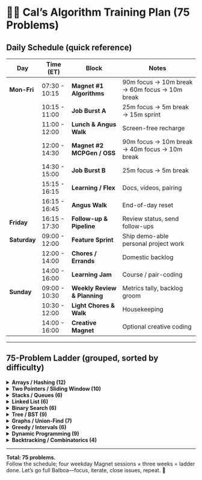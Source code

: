 # 🏋️‍♂️ Cal’s Algorithm Training Plan (75 Problems)

## Daily Schedule (quick reference)

| Day | Time (ET) | Block | Notes |
|-----|-----------|-------|-------|
| **Mon-Fri** | 07:30 - 10:15 | **Magnet #1 Algorithms** | 90m focus → 10m break → 60m focus → 10m break |
| | 10:15 - 11:00 | **Job Burst A** | 25m focus → 5m break → 15m sprint |
| | 11:00 - 12:00 | **Lunch & Angus Walk** | Screen-free recharge |
| | 12:00 - 14:30 | **Magnet #2 MCPGen / OSS** | 90m focus → 10m break → 40m focus → 10m break |
| | 14:30 - 15:00 | **Job Burst B** | 25m focus → 5m break |
| | 15:15 - 16:15 | **Learning / Flex** | Docs, videos, pairing |
| | 16:15 - 16:45 | **Angus Walk** | End-of-day reset |
| **Friday** | 16:15 - 17:30 | **Follow-up & Pipeline** | Review status, send follow-ups |
| **Saturday** | 09:00 - 12:00 | **Feature Sprint** | Ship demo-able personal project work |
| | 12:00 - 14:00 | **Chores / Errands** | Domestic backlog |
| | 14:00 - 16:00 | **Learning Jam** | Course / pair-coding |
| **Sunday** | 09:00 - 10:30 | **Weekly Review & Planning** | Metrics tally, backlog groom |
| | 10:30 - 12:00 | **Light Chores & Walk** | Housekeeping |
| | 14:00 - 16:00 | **Creative Magnet** | Optional creative coding |

---

## 75-Problem Ladder (grouped, sorted by difficulty)

<details><summary><strong>Arrays / Hashing (12)</strong></summary>

| # | LC ID | Title | Diff | Status |
|---|------|-------|------|-------|
| 1 | 136 | Single Number | Easy | [ ] |
| 2 | 169 | Majority Element | Easy | [ ] |
| 3 | 217 | Contains Duplicate | Easy | [ ] |
| 4 | 485 | Max Consecutive Ones | Easy | [ ] |
| 5 | 643 | Maximum Average Subarray I | Easy | [ ] |
| 6 | 238 | Product of Array Except Self | Medium | [ ] |
| 7 | 560 | Subarray Sum = K | Medium | [ ] |
| 8 | 128 | Longest Consecutive Sequence | Medium | [ ] |
| 9 | 347 | Top K Frequent Elements | Medium | [ ] |
| 10 | 581 | Shortest Unsorted Continuous Subarray | Medium | [ ] |
| 11 | 922 | Sort Array By Parity II | Easy | [ ] |
| 12 | 295 | Find Median from Data Stream | Hard | [ ] |

</details>

<details><summary><strong>Two Pointers / Sliding Window (10)</strong></summary>

| # | LC ID | Title | Diff | Status |
|---|------|-------|------|-------|
| 13 | 125 | Valid Palindrome | Easy | [ ] |
| 14 | 167 | Two Sum II | Easy | [ ] |
| 15 | 283 | Move Zeroes | Easy | [ ] |
| 16 | 344 | Reverse String | Easy | [ ] |
| 17 | 904 | Fruit Into Baskets | Easy | [ ] |
| 18 | 15 | 3Sum | Medium | [ ] |
| 19 | 11 | Container With Most Water | Medium | [ ] |
| 20 | 424 | Longest Repeating Character Replacement | Medium | [ ] |
| 21 | 567 | Permutation in String | Medium | [ ] |
| 22 | 76 | Minimum Window Substring | Hard | [ ] |

</details>

<details><summary><strong>Stacks / Queues (6)</strong></summary>

| # | LC ID | Title | Diff | Status |
|---|------|-------|------|-------|
| 23 | 232 | Implement Queue using Stacks | Easy | [ ] |
| 24 | 225 | Implement Stack using Queues | Easy | [ ] |
| 25 | 155 | Min Stack | Easy | [ ] |
| 26 | 496 | Next Greater Element I | Easy | [ ] |
| 27 | 739 | Daily Temperatures | Medium | [ ] |
| 28 | 84 | Largest Rectangle in Histogram | Hard | [ ] |

</details>

<details><summary><strong>Linked List (6)</strong></summary>

| # | LC ID | Title | Diff | Status |
|---|------|-------|------|-------|
| 29 | 83 | Remove Duplicates from Sorted List | Easy | [ ] |
| 30 | 160 | Intersection of Two Linked Lists | Easy | [ ] |
| 31 | 206 | Reverse Linked List | Easy | [ ] |
| 32 | 234 | Palindrome Linked List | Medium | [ ] |
| 33 | 138 | Copy List with Random Pointer | Medium | [ ] |
| 34 | 25 | Reverse Nodes in k-Group | Hard | [ ] |

</details>

<details><summary><strong>Binary Search (6)</strong></summary>

| # | LC ID | Title | Diff | Status |
|---|------|-------|------|-------|
| 35 | 704 | Binary Search | Easy | [ ] |
| 36 | 278 | First Bad Version | Easy | [ ] |
| 37 | 374 | Guess Number Higher or Lower | Easy | [ ] |
| 38 | 153 | Find Minimum in Rotated Array | Medium | [ ] |
| 39 | 34 | First & Last Position in Sorted Array | Medium | [ ] |
| 40 | 162 | Peak Index in Mountain Array | Medium | [ ] |

</details>

<details><summary><strong>Tree / BST (9)</strong></summary>

| # | LC ID | Title | Diff | Status |
|---|------|-------|------|-------|
| 41 | 100 | Same Tree | Easy | [ ] |
| 42 | 104 | Max Depth Binary Tree | Easy | [ ] |
| 43 | 111 | Minimum Depth Binary Tree | Easy | [ ] |
| 44 | 226 | Invert Binary Tree | Easy | [ ] |
| 45 | 700 | Search in a BST | Easy | [ ] |
| 46 | 112 | Path Sum | Easy | [ ] |
| 47 | 199 | Binary Tree Right Side View | Medium | [ ] |
| 48 | 98 | Validate Binary Search Tree | Medium | [ ] |
| 49 | 124 | Binary Tree Maximum Path Sum | Hard | [ ] |

</details>

<details><summary><strong>Graphs / Union-Find (7)</strong></summary>

| # | LC ID | Title | Diff | Status |
|---|------|-------|------|-------|
| 50 | 200 | Number of Islands | Medium | [ ] |
| 51 | 547 | Number of Provinces | Easy | [ ] |
| 52 | 207 | Course Schedule | Medium | [ ] |
| 53 | 210 | Course Schedule II | Medium | [ ] |
| 54 | 261 | Graph Valid Tree | Medium | [ ] |
| 55 | 417 | Pacific Atlantic Water Flow | Medium | [ ] |
| 56 | 127 | Word Ladder | Hard | [ ] |

</details>

<details><summary><strong>Greedy / Intervals (6)</strong></summary>

| # | LC ID | Title | Diff | Status |
|---|------|-------|------|-------|
| 57 | 56 | Merge Intervals | Medium | [ ] |
| 58 | 452 | Min Arrows to Burst Balloons | Medium | [ ] |
| 59 | 435 | Non-Overlapping Intervals | Medium | [ ] |
| 60 | 253 | Meeting Rooms II | Medium | [ ] |
| 61 | 621 | Task Scheduler | Medium | [ ] |
| 62 | 134 | Gas Station | Medium | [ ] |

</details>

<details><summary><strong>Dynamic Programming (9)</strong></summary>

| # | LC ID | Title | Diff | Status |
|---|------|-------|------|-------|
| 63 | 70 | Climbing Stairs | Easy | [ ] |
| 64 | 62 | Unique Paths | Easy | [ ] |
| 65 | 198 | House Robber | Medium | [ ] |
| 66 | 213 | House Robber II | Medium | [ ] |
| 67 | 152 | Maximum Product Subarray | Medium | [ ] |
| 68 | 343 | Integer Break | Medium | [ ] |
| 69 | 647 | Palindromic Substrings | Medium | [ ] |
| 70 | 1143 | Longest Common Subsequence | Medium | [ ] |
| 71 | 518 | Coin Change II | Medium | [ ] |

</details>

<details><summary><strong>Backtracking / Combinatorics (4)</strong></summary>

| # | LC ID | Title | Diff | Status |
|---|------|-------|------|-------|
| 72 | 78 | Subsets | Easy | [ ] |
| 73 | 22 | Generate Parentheses | Medium | [ ] |
| 74 | 39 | Combination Sum | Medium | [ ] |
| 75 | 90 | Subsets II | Medium | [ ] |

</details>

---

**Total: 75 problems.**  
Follow the schedule; four weekday Magnet sessions × three weeks = ladder done. Let’s go full Balboa—focus, iterate, close issues, repeat. 🥊